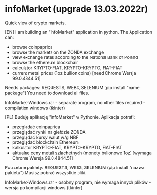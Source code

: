 # infoMarket (upgrade 13.03.2022r)
Quick view of crypto markets.

[EN]
I am building an "infoMarket" application in python.
The Application can:
- browse coinpaprica
- browse the markets on the ZONDA exchange
- view exchange rates according to the National Bank of Poland
- browse the ethereum blockchain 
- calculator KRYPTO-FIAT, KRYPTO-KRYPTO, FIAT-FIAT
- current metal prices (1oz bullion coins) [need Chrome Wersja 99.0.4844.51]

Needs packages:
REQUESTS, WEB3, SELENIUM (pip install "name package")
You need to download all files. 

InfoMarket-Windows.rar - separate program, no other files required - compilation windows (tkinter)

[PL]
Buduję aplikację "infoMarket" w Pythonie.
Aplikacja potrafi:
- przegladać coinpaprica
- przeglądać rynki na giełdzie ZONDA
- przeglądać kursy walut w/g NBP
- przeglądać blockchain Ethereum
- kalkulator KRYPTO-FIAT, KRYPTO-KRYPTO, FIAT-FIAT
- aktualne ceny metali szlachetnych (monety bulionowe 1oz) [wymaga Chrome Wersja 99.0.4844.51]

Potrzebne pakiety:
REQUESTS, WEB3, SELENIUM (pip install "nazwa pakietu")
Musisz pobrać wszystkie pliki.

InfoMarket-Windows.rar - osobny program, nie wymaga innych plików - wersja po kompilacji windows (tkinter)
